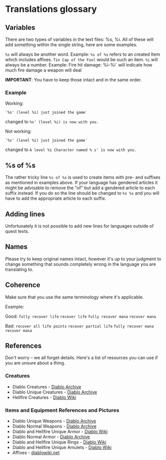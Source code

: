 # Translations glossary

## Variables

There are two types of variables in the text files: %s, %i. All of these will add something within the single string, here are some examples. 

`%s` will always be another word. Example: `%s of %s` refers to an created Item which includes affixes. `Tin Cap of the Fool` would be such an item.
`%i` will always be a number. Example: Fire hit damage: %i-%i` will indicate how much fire damage a weapon will deal

**IMPORTANT**: You have to keep those intact and in the same order. 

### Example

Working:

	`%s' (level %i) just joined the game`
changed to
	`%s' (level %i) is now with you.`

Not working:

	`%s' (level %i) just joined the game`
changed to
	`A level %i Character named % s' is now with you.`

## %s of %s

The rather tricky line `%s of %s` is used to create items with pre- and suffixes as mentioned in examples above. If your language has gendered articles it might be advisable to remove the "of" but add a gendered article to each suffix instead. If you do so the line should be changed to `%s %s` and you will have to add the appropriate article to each suffix.

## Adding lines

Unfortunately it is not possible to add new lines for languages outside of quest texts.
	
## Names

Please try to keep original names intact, however it's up to your judgment to change something that sounds completely wrong in the language you are translating to.

## Coherence

Make sure that you use the same terminology where it's applicable. 

Example:

Good:
	`fully recover life`
	`recover life`
	`fully recover mana`
	`recover mana`

Bad:
	`recover all life points`
	`recover partial life`
	`fully recover mana`
	`recover mana`

## References

Don't worry – we all forget details. Here's a list of resources you can use if you are unsure about a thing.

### Creatures
* Diablo Creatures - [Diablo Archive](https://diablo-archive.fandom.com/wiki/Monsters_(Diablo_I))
* Diablo Unique Creatures - [Diablo Archive](https://diablo-archive.fandom.com/wiki/Category:Diablo_I_Unique_Monsters)
* Hellfire Creatures - [Diablo Wiki](https://diablo.fandom.com/wiki/Hellfire_Bestiary)


### Items and Equipment References and Pictures
* Diablo Unique Weapons - [Diablo Archive](https://diablo-archive.fandom.com/wiki/Unique_Weapons_(Diablo_I))
* Diablo Normal Weapons - [Diablo Archive](https://diablo-archive.fandom.com/wiki/Normal_Weapons_(Diablo_I))
* Diablo and Hellfire Unique Armor - [Diablo Wiki](https://diablo.fandom.com/wiki/List_of_Unique_Body_Armor_(Diablo_I))
* Diablo Normal Armor - [Diablo Archive](https://diablo-archive.fandom.com/wiki/Normal_Armor_(Diablo_I))
* Diablo and Hellfire Unique Rings - [Diablo Wiki](https://diablo.fandom.com/wiki/List_of_Unique_Rings_(Diablo_I))
* Diablo and Hellfire Unique Amulets - [Diablo Wiki](https://diablo.fandom.com/wiki/List_of_Unique_Amulets_(Diablo_I))
* Affixes - [diablowiki.net](https://diablo2.diablowiki.net/D1_Modifiers)

